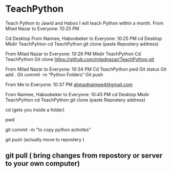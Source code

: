 # TeachPython
Teach Python to Jawid and Haboo
I will teach Python within a month. 
From Milad Nazar to Everyone:  10:25 PM

Cd Desktop
From Naimee, Haboobeker to Everyone:  10:25 PM
cd Desktop 
Mkdir TeachPyhton
cd TeachPython
git clone (paste Repostery address)

From Milad Nazar to Everyone:  10:26 PM
Mkdir TeachPython
Cd TeachPython
Git clone https://github.com/miladnazar/TeachPython.git

From Milad Nazar to Everyone:  10:34 PM
Cd TeachPython
pwd
Git status
Git add .
Git commit -m “Python Folders”
Git push

From Me to Everyone:  10:37 PM
ahmadnaimee4@gmail.com

From Naimee, Haboobeker to Everyone:  10:45 PM
cd Desktop 
Mkdir TeachPyhton
cd TeachPython
git clone (paste Repostery address) 

cd (gets you inside a folder)

pwd 

git commit -m "to copy python activites" 

git push (actually move to repostery ) 

git pull ( bring changes from repostory or server to your own computer)
-------------------------------------------------------------------------------------------------------------------------
